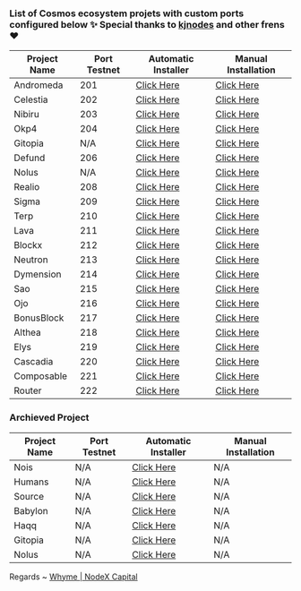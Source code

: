 ### List of Cosmos ecosystem projets with custom ports configured below ✨ Special thanks to [kjnodes](https://kjnodes.com) and other frens ❤



| Project Name | Port Testnet | Automatic Installer|Manual Installation|
|--------------|--------------|--------------------|-------------------|
| Andromeda    | 201  | [Click Here](./andromeda/README.md) |[Click Here](https://nodexcapital.com/andromeda) | 
| Celestia     | 202  | [Click Here](./celestia/README.md)  |[Click Here](https://nodexcapital.com/celestia)  |   
| Nibiru       | 203  | [Click Here](./nibiru/README.md)    |[Click Here](https://nodexcapital.com/nibiru)    |
| Okp4         | 204  | [Click Here](./okp4/README.md)      |[Click Here](https://nodexcapital.com/okp4)      |
| Gitopia      | N/A  | [Click Here](./gitopia/README.md)   |[Click Here](https://nodexcapital.com/gitopia)   |
| Defund       | 206  | [Click Here](./defund/README.md)    |[Click Here](https://nodexcapital.com/defund)    |
| Nolus        | N/A  | [Click Here](./nolus/README.md)     |[Click Here](https://nodexcapital.com/nolus)     |
| Realio       | 208  | [Click Here](./realio/README.md)    |[Click Here](https://nodexcapital.com/realio)    |
| Sigma        | 209  | [Click Here](./sigma/README.md)       |[Click Here](https://nodexcapital.com/sge)      |
| Terp         | 210  | [Click Here](./terp/README.md)      |[Click Here](https://nodexcapital.com/terp)      |
| Lava         | 211  | [Click Here](./lava/README.md)      |[Click Here](https://nodexcapital.com/lava)      |
| Blockx       | 212  | [Click Here](./blockx/README.md)    |[Click Here](https://nodexcapital.com/blockx)    |
| Neutron      | 213  | [Click Here](./neutron/README.md)   |[Click Here](https://nodexcapital.com/neutron)   |
| Dymension    | 214  | [Click Here](./dymension/README.md) |[Click Here](https://nodexcapital.com/dymension) |
| Sao          | 215  | [Click Here](./saonetwork/README.md)|[Click Here](https://nodexcapital.com/sao)       |
| Ojo          | 216  | [Click Here](./ojonetwork/README.md)|[Click Here](https://nodexcapital.com/ojo)       |
| BonusBlock   | 217  | [Click Here](./bonusblock/README.md)|[Click Here](https://nodexcapital.com/bonus)     |
| Althea       | 218  | [Click Here](./althea/README.md)    |[Click Here](https://nodexcapital.com/althea)    |
| Elys         | 219  | [Click Here](./elys/README.md)    |[Click Here](https://nodexcapital.com/elys)      |
| Cascadia     | 220  | [Click Here](./cascadia/README.md)    |[Click Here](https://nodexcapital.com/cascadia)    |
| Composable   | 221  | [Click Here](./composable/README.md)    |[Click Here](https://nodexcapital.com/composable)  |
| Router       | 222  | [Click Here](./router/README.md)    |[Click Here](https://nodexcapital.com/router)  |


### Archieved Project
| Project Name |Port Testnet|Automatic Installer|Manual Installation|
|------------------|------------|-------------------|-------------------|
| Nois   | N/A           | [Click Here](./nois/README.md)    |   N/A    |
| Humans | N/A           | [Click Here](./humans/README.md)  |   N/A    |
| Source | N/A           | [Click Here](./source/README.md)  |   N/A    |
| Babylon| N/A           | [Click Here](./babylon/README.md) |   N/A    |
| Haqq   | N/A           | [Click Here](./haqq/README.md)    |   N/A    |
| Gitopia| N/A           | [Click Here](./gitopia/README.md)    |   N/A    |
| Nolus  | N/A           | [Click Here](./nolus/README.md)    |   N/A    |


Regards ~ [Whyme | NodeX Capital](https://discord.com/users/928575843641479198)